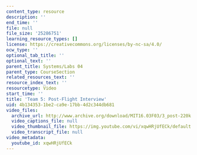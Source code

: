```yaml
---
content_type: resource
description: ''
end_time: ''
file: null
file_size: '25286751'
learning_resource_types: []
license: https://creativecommons.org/licenses/by-nc-sa/4.0/
ocw_type: ''
optional_tab_title: ''
optional_text: ''
parent_title: Systems/Labs 04
parent_type: CourseSection
related_resources_text: ''
resource_index_text: ''
resourcetype: Video
start_time: ''
title: 'Team 5: Post-Flight Interview'
uid: 4b134353-1be2-ca9e-17bb-4d2c344db681
video_files:
  archive_url: http://www.archive.org/download/MIT16.03F03/3_post-220k.mp4
  video_captions_file: null
  video_thumbnail_file: https://img.youtube.com/vi/xqwHRjUfECk/default.jpg
  video_transcript_file: null
video_metadata:
  youtube_id: xqwHRjUfECk
---
```

